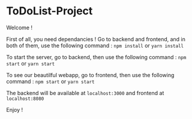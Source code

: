 # ToDoList-Project

Welcome !

First of all, you need dependancies !
Go to backend and frontend, and in both of them, use the following command :
``` npm install ``` or ``` yarn install ```

To start the server, go to backend, then use the following command :
``` npm start ``` or ``` yarn start ```

To see our beautilful webapp, go to frontend, then use the following command :
``` npm start ``` or ``` yarn start ```

The backend will be available at ```localhost:3000``` and frontend at ```localhost:8080```

Enjoy !

